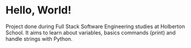 # Hello, World!

Project done during Full Stack Software Engineering studies at Holberton School. It aims to learn about variables, basics commands (print) and handle strings with Python.
